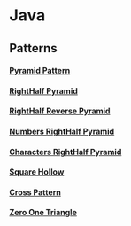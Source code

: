 # Java

## Patterns

#### [Pyramid Pattern](https://github.com/nateshv54/Java/blob/main/Patterns/Pyramid.java)
#### [RightHalf Pyramid](https://github.com/nateshv54/Java/blob/main/Patterns/Right_Half_Pyramid.java)
#### [RightHalf Reverse Pyramid](https://github.com/nateshv54/Java/blob/main/Patterns/Reverse_Right_Half_Pyramid.java)
#### [Numbers RightHalf Pyramid](https://github.com/nateshv54/Java/blob/main/Patterns/Numbers_RH_Pyramid.java)
#### [Characters RightHalf Pyramid](https://github.com/nateshv54/Java/blob/main/Patterns/Char_RH_Pyramid.java)
#### [Square Hollow ](https://github.com/nateshv54/Java/blob/main/Patterns/Square_hollow.java)
#### [Cross Pattern](https://github.com/nateshv54/Java/blob/main/Patterns/X_pattern.java)
#### [Zero One Triangle](https://github.com/nateshv54/Java/blob/main/Patterns/Zero_One_Triangle.java)
